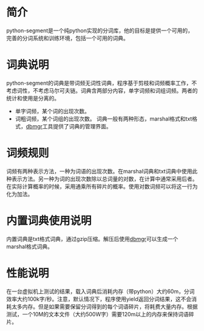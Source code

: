 # 简介 #
python-segment是一个纯python实现的分词库，他的目标是提供一个可用的，完善的分词系统和训练环境，包括一个可用的词典。

# 词典说明 #
python-segment的词典是带词频无词性词典，程序基于剪枝和词频概率工作，不考虑词性，不考虑马尔可夫链。词典含两部分内容，单字词频和词组词频。两者的统计和使用是分离的。
  * 单字词频，某个词的出现次数。
  * 词粗词频，某个词组的出现次数。
词典一般有两种形态，marshal格式和txt格式，[dbmgr](dbmgrUsage.md)工具提供了词典的管理界面。

# 词频规则 #
词频有两种表示方法，一种为词语的出现次数。在marshal词典和txt词典中使用此种表示方法。另一种为词的出现次数除以总词量的对数，在计算中通常采用后者。在实际计算概率的时候，采用通乘所有碎片的概率。使用对数词频可以将这一行为化为加法。

# 内置词典使用说明 #
内置词典是txt格式词典，通过gzip压缩。解压后使用[dbmgr](dbmgrUsage.md)可以生成一个marshal格式词典。

# 性能说明 #
在一台虚拟机上测试的结果，载入词典后消耗内存（带python）大约60m，分词效率大约100k字/秒。注意，默认情况下，程序使用yield返回分词结果，这不会消耗太多内存。但是如果需要保留分词得到的每个词语碎片，将耗费大量内存。根据测试，一个10M的文本文件（大约500W字）需要120m以上的内存来保持词语碎片。